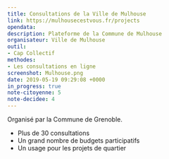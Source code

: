 ```yaml
---
title: Consultations de la Ville de Mulhouse
link: https://mulhousecestvous.fr/projects
opendata: 
description: Plateforme de la Commune de Mulhouse
organisateur: Ville de Mulhouse
outil: 
- Cap Collectif
methodes: 
- Les consultations en ligne
screenshot: Mulhouse.png
date: 2019-05-19 09:29:08 +0000
in_progress: true
note-citoyenne: 5
note-decidee: 4
---
```


Organisé par la Commune de Grenoble.


- Plus de 30 consultations
- Un grand nombre de budgets participatifs
- Un usage pour les projets de quartier
